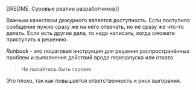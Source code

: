 [[REDME. Суровые реалии разработчиков]]

Важным качеством дежурного является доступность. Если поступило сообщение нужно сразу же на него отвечать, но не сразу же что-то делать. Если есть другие дела, то надо написать, когда сможете приступить к решению.

*Runbook* - это пошаговая инструкция для решения распространённых проблем и выполнения действий вроде перезапуска или отката 

> Не пытайтесь быть героем

Это плохо, так как повышается ответственность и риск выгорания.